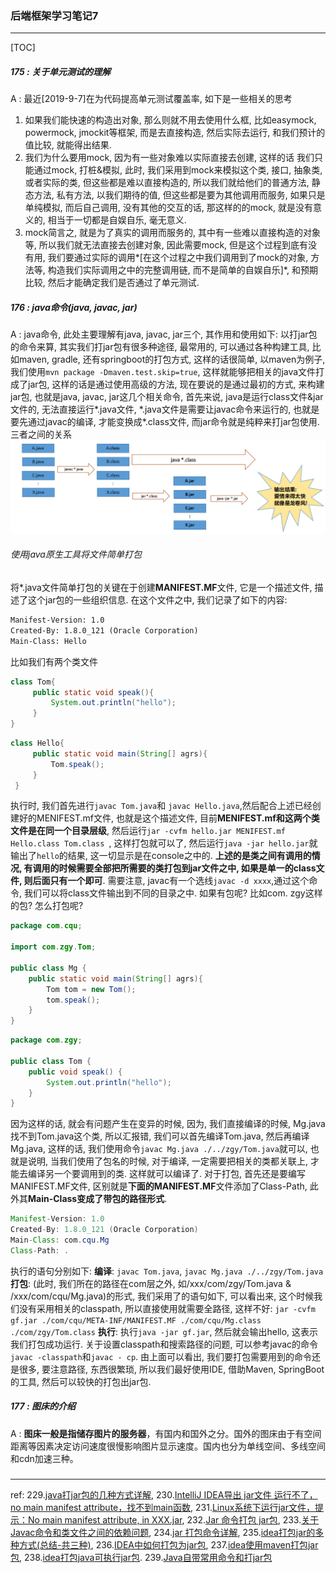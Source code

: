 ###  后端框架学习笔记7
---

[TOC]

##### 175 : 关于单元测试的理解
A : 最近[2019-9-7]在为代码提高单元测试覆盖率, 如下是一些相关的思考
1. 如果我们能快速的构造出对象,  那么则就不用去使用什么框, 比如easymock, powermock,  jmockit等框架, 而是去直接构造, 然后实际去运行, 和我们预计的值比较, 就能得出结果.
2. 我们为什么要用mock, 因为有一些对象难以实际直接去创建, 这样的话 我们只能通过mock, 打桩&模拟, 此时, 我们采用到mock来模拟这个类, 接口, 抽象类, 或者实际的类, 但这些都是难以直接构造的, 所以我们就给他们的普通方法, 静态方法, 私有方法, 以我们期待的值, 但这些都是要为其他调用而服务, 如果只是单纯模拟, 而后自己调用, 没有其他的交互的话, 那这样的的mock, 就是没有意义的, 相当于一切都是自娱自乐, 毫无意义.
3. mock简言之, 就是为了真实的调用而服务的, 其中有一些难以直接构造的对象等, 所以我们就无法直接去创建对象, 因此需要mock, 但是这个过程到底有没有用, 我们要通过实际的调用*[在这个过程之中我们调用到了mock的对象, 方法等, 构造我们实际调用之中的完整调用链, 而不是简单的自娱自乐]*, 和预期比较, 然后才能确定我们是否通过了单元测试.



##### 176 : java命令(java, javac, jar)
A : java命令, 此处主要理解有java, javac, jar三个, 其作用和使用如下:
以打jar包的命令来算, 其实我们打jar包有很多种途径, 最常用的, 可以通过各种构建工具, 比如maven, gradle, 还有springboot的打包方式, 这样的话很简单, 以maven为例子, 我们使用`mvn package -Dmaven.test.skip=true`, 这样就能够把相关的java文件打成了jar包, 这样的话是通过使用高级的方法, 现在要说的是通过最初的方式, 来构建jar包, 也就是java, javac, jar这几个相关命令, 首先来说, java是运行class文件&jar文件的, 无法直接运行\*.java文件, \*.java文件是需要让javac命令来运行的, 也就是要先通过javac的编译, 才能变换成\*.class文件, 而jar命令就是纯粹来打jar包使用. 三者之间的关系
![java相关命令](../../../images/java相关命令.png)

###### 使用java原生工具将文件简单打包
将\*.java文件简单打包的关键在于创建**MANIFEST.MF**文件, 它是一个描述文件, 描述了这个jar包的一些组织信息. 在这个文件之中, 我们记录了如下的内容:
```txt
Manifest-Version: 1.0
Created-By: 1.8.0_121 (Oracle Corporation)
Main-Class: Hello
```
比如我们有两个类文件
```java
class Tom{
     public static void speak(){
         System.out.println("hello");
     }
}
```
```java
class Hello{
     public static void main(String[] agrs){
         Tom.speak();
     }
 }
```
执行时, 我们首先进行`javac Tom.java`和 `javac Hello.java`,然后配合上述已经创建好的MENIFEST.mf文件, 也就是这个描述文件, 目前**MENIFEST.mf和这两个类文件是在同一个目录层级**, 然后运行`jar -cvfm hello.jar MENIFEST.mf Hello.class Tom.class `, 这样打包就可以了, 然后运行`java -jar hello.jar`就输出了`hello`的结果, 这一切显示是在console之中的. **上述的是类之间有调用的情况, 有调用的时候需要全部把所需要的类打包到jar文件之中, 如果是单一的class文件, 则后面只有一个即可**.
需要注意, javac有一个选线`javac -d xxxx`,通过这个命令, 我们可以将class文件输出到不同的目录之中.
如果有包呢? 比如com. zgy这样的包? 怎么打包呢?
```java
package com.cqu;

import com.zgy.Tom;

public class Mg {
    public static void main(String[] agrs){
        Tom tom = new Tom();
        tom.speak();
    }
}
```
```java
package com.zgy;

public class Tom {
    public void speak() {
        System.out.println("hello");
    }
}
```

因为这样的话, 就会有问题产生在变异的时候, 因为, 我们直接编译的时候, Mg.java找不到Tom.java这个类, 所以汇报错, 我们可以首先编译Tom.java, 然后再编译Mg.java, 这样的话, 我们使用命令`javac Mg.java ./../zgy/Tom.java`就可以, 也就是说明, 当我们使用了包名的时候, 对于编译, 一定需要把相关的类都关联上, 才能去编译另一个要调用到的类. 这样就可以编译了.
对于打包, 首先还是要编写MANIFEST.MF文件, 区别就是**下面的MANIFEST.MF**文件添加了Class-Path, 此外其**Main-Class变成了带包的路径形式**.

```java
Manifest-Version: 1.0
Created-By: 1.8.0_121 (Oracle Corporation)
Main-Class: com.cqu.Mg
Class-Path: .
```
执行的语句分别如下:
**编译**: `javac Tom.java`, `javac Mg.java ./../zgy/Tom.java`
**打包**: (此时, 我们所在的路径在com层之外, 如/xxx/com/zgy/Tom.java & /xxx/com/cqu/Mg.java)的形式, 我们采用了的语句如下, 可以看出来, 这个时候我们没有采用相关的classpath, 所以直接使用就需要全路径, 这样不好:
`jar -cvfm gf.jar ./com/cqu/META-INF/MANIFEST.MF ./com/cqu/Mg.class ./com/zgy/Tom.class`
**执行**: 执行`java -jar gf.jar`, 然后就会输出hello, 这表示我们打包成功运行. 关于设置classpath和搜索路径的问题, 可以参考javac的命令 `javac -classpath`和`javac - cp`.
由上面可以看出, 我们要打包需要用到的命令还是很多, 要注意路径, 东西很繁琐, 所以我们最好使用IDE, 借助Maven, SpringBoot的工具, 然后可以较快的打包出jar包.



##### 177 : 图床的介绍
A : **图床一般是指储存图片的服务器**，有国内和国外之分。国外的图床由于有空间距离等因素决定访问速度很慢影响图片显示速度。国内也分为单线空间、多线空间和cdn加速三种。



#####

---
ref:
229.[java打jar包的几种方式详解](https://www.cnblogs.com/mq0036/p/8566427.html),   230.[IntelliJ IDEA导出 jar文件 运行不了，no main manifest attribute，找不到main函数](https://blog.csdn.net/zhan107876/article/details/97883972),   231.[Linux系统下运行jar文件，提示：No main manifest attribute, in XXX.jar](https://blog.csdn.net/kangkangwanwan/article/details/78592546),   232.[Jar 命令打包 jar包](https://cloud.tencent.com/developer/article/1453553),   233.[关于Javac命令和类文件之间的依赖问题](https://blog.csdn.net/octopusflying/article/details/53791661),   234.[jar 打包命令详解](https://www.cnblogs.com/jiftle/p/9068354.html),   235.[idea打包jar的多种方式(总结-共三种)](https://blog.csdn.net/qq_28289405/article/details/81111182),   236.[IDEA中如何打包为jar包](https://blog.csdn.net/Venry_/article/details/80400282),   237.[idea使用maven打包jar包](https://www.cnblogs.com/expiator/p/9926428.html),   238.[idea打包java可执行jar包](https://www.cnblogs.com/blog5277/p/5920560.html).   239.[Java自带常用命令和打jar包](https://github.com/prayjourney/CS-Java-LearnNotes/blob/master/Summary/Java/%E5%9F%BA%E7%A1%80%E8%AF%AD%E6%B3%95/Java%E8%87%AA%E5%B8%A6%E5%B8%B8%E7%94%A8%E5%91%BD%E4%BB%A4%E5%92%8C%E6%89%93jar%E5%8C%85.md)